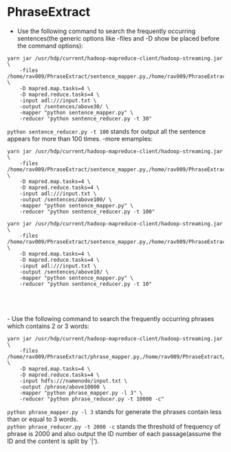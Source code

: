 # PhraseExtract 
- Use the following command to search the frequently occurring sentences(the generic options like -files and -D show be placed before the command options): 
``` 
yarn jar /usr/hdp/current/hadoop-mapreduce-client/hadoop-streaming.jar \
	-files /home/rav009/PhraseExtract/sentence_mapper.py,/home/rav009/PhraseExtract/sentence_reducer.py \
	-D mapred.map.tasks=4 \
	-D mapred.reduce.tasks=4 \
	-input adl:///input.txt \
	-output /sentences/above30/ \
	-mapper "python sentence_mapper.py" \
	-reducer "python sentence_reducer.py -t 30"
```

`python sentence_reducer.py -t 100` stands for output all the sentence appears for more than 100 times.
-more emamples:
``` 
yarn jar /usr/hdp/current/hadoop-mapreduce-client/hadoop-streaming.jar \
	-files /home/rav009/PhraseExtract/sentence_mapper.py,/home/rav009/PhraseExtract/sentence_reducer.py \
	-D mapred.map.tasks=4 \
	-D mapred.reduce.tasks=4 \
	-input adl:///input.txt \
	-output /sentences/above100/ \
	-mapper "python sentence_mapper.py" \
	-reducer "python sentence_reducer.py -t 100"
```
``` 
yarn jar /usr/hdp/current/hadoop-mapreduce-client/hadoop-streaming.jar \
	-files /home/rav009/PhraseExtract/sentence_mapper.py,/home/rav009/PhraseExtract/sentence_reducer.py \
	-D mapred.map.tasks=4 \
	-D mapred.reduce.tasks=4 \
	-input adl:///input.txt \
	-output /sentences/above10/ \
	-mapper "python sentence_mapper.py" \
	-reducer "python sentence_reducer.py -t 10"
```
<br />
<br />
<br />
- Use the following command to search the frequently occurring phrases which contains 2 or 3 words:

```
yarn jar /usr/hdp/current/hadoop-mapreduce-client/hadoop-streaming.jar \
	-files /home/rav009/PhraseExtract/phrase_mapper.py,/home/rav009/PhraseExtract/phrase_reducer.py,hdfs://namenode/sentences/above30/whole \
	-D mapred.map.tasks=4 \
	-D mapred.reduce.tasks=4 \
	-input hdfs:///namenode/input.txt \
	-output /phrase/above10000 \
	-mapper "python phrase_mapper.py -l 3" \
	-reducer "python phrase_reducer.py -t 10000 -c"
```

`python phrase_mapper.py -l 3` stands for generate the phrases contain less than or equal to 3 words.  
`python phrase_reducer.py -t 2000 -c` stands the threshold of frequency of phrase is 2000 and also output the ID number of each passage(assume the ID and the content is split by '|').
